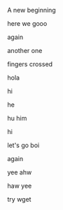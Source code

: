 A new beginning

here we gooo

again

another one

fingers crossed

hola


hi

he

hu
him

hi

let's go boi

again

yee ahw

haw yee

try wget